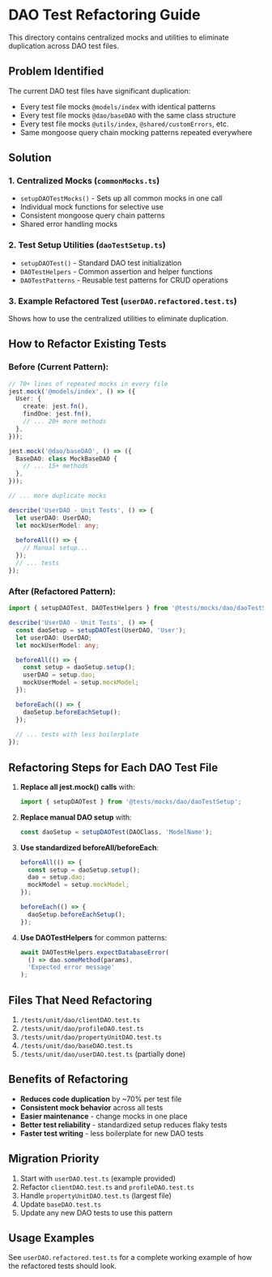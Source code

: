 # DAO Test Refactoring Guide

This directory contains centralized mocks and utilities to eliminate duplication across DAO test files.

## Problem Identified

The current DAO test files have significant duplication:
- Every test file mocks `@models/index` with identical patterns
- Every test file mocks `@dao/baseDAO` with the same class structure  
- Every test file mocks `@utils/index`, `@shared/customErrors`, etc.
- Same mongoose query chain mocking patterns repeated everywhere

## Solution

### 1. Centralized Mocks (`commonMocks.ts`)
- `setupDAOTestMocks()` - Sets up all common mocks in one call
- Individual mock functions for selective use
- Consistent mongoose query chain patterns
- Shared error handling mocks

### 2. Test Setup Utilities (`daoTestSetup.ts`)
- `setupDAOTest()` - Standard DAO test initialization
- `DAOTestHelpers` - Common assertion and helper functions
- `DAOTestPatterns` - Reusable test patterns for CRUD operations

### 3. Example Refactored Test (`userDAO.refactored.test.ts`)
Shows how to use the centralized utilities to eliminate duplication.

## How to Refactor Existing Tests

### Before (Current Pattern):
```typescript
// 70+ lines of repeated mocks in every file
jest.mock('@models/index', () => ({
  User: {
    create: jest.fn(),
    findOne: jest.fn(),
    // ... 20+ more methods
  },
}));

jest.mock('@dao/baseDAO', () => ({
  BaseDAO: class MockBaseDAO {
    // ... 15+ methods
  },
}));

// ... more duplicate mocks

describe('UserDAO - Unit Tests', () => {
  let userDAO: UserDAO;
  let mockUserModel: any;
  
  beforeAll(() => {
    // Manual setup...
  });
  // ... tests
});
```

### After (Refactored Pattern):
```typescript
import { setupDAOTest, DAOTestHelpers } from '@tests/mocks/dao/daoTestSetup';

describe('UserDAO - Unit Tests', () => {
  const daoSetup = setupDAOTest(UserDAO, 'User');
  let userDAO: UserDAO;
  let mockUserModel: any;

  beforeAll(() => {
    const setup = daoSetup.setup();
    userDAO = setup.dao;
    mockUserModel = setup.mockModel;
  });

  beforeEach(() => {
    daoSetup.beforeEachSetup();
  });
  
  // ... tests with less boilerplate
});
```

## Refactoring Steps for Each DAO Test File

1. **Replace all jest.mock() calls** with:
   ```typescript
   import { setupDAOTest } from '@tests/mocks/dao/daoTestSetup';
   ```

2. **Replace manual DAO setup** with:
   ```typescript
   const daoSetup = setupDAOTest(DAOClass, 'ModelName');
   ```

3. **Use standardized beforeAll/beforeEach**:
   ```typescript
   beforeAll(() => {
     const setup = daoSetup.setup();
     dao = setup.dao;
     mockModel = setup.mockModel;
   });

   beforeEach(() => {
     daoSetup.beforeEachSetup();
   });
   ```

4. **Use DAOTestHelpers** for common patterns:
   ```typescript
   await DAOTestHelpers.expectDatabaseError(
     () => dao.someMethod(params),
     'Expected error message'
   );
   ```

## Files That Need Refactoring

1. `/tests/unit/dao/clientDAO.test.ts`
2. `/tests/unit/dao/profileDAO.test.ts` 
3. `/tests/unit/dao/propertyUnitDAO.test.ts`
4. `/tests/unit/dao/baseDAO.test.ts`
5. `/tests/unit/dao/userDAO.test.ts` (partially done)

## Benefits of Refactoring

- **Reduces code duplication** by ~70% per test file
- **Consistent mock behavior** across all tests
- **Easier maintenance** - change mocks in one place
- **Better test reliability** - standardized setup reduces flaky tests
- **Faster test writing** - less boilerplate for new DAO tests

## Migration Priority

1. Start with `userDAO.test.ts` (example provided)
2. Refactor `clientDAO.test.ts` and `profileDAO.test.ts`
3. Handle `propertyUnitDAO.test.ts` (largest file)
4. Update `baseDAO.test.ts` 
5. Update any new DAO tests to use this pattern

## Usage Examples

See `userDAO.refactored.test.ts` for a complete working example of how the refactored tests should look.